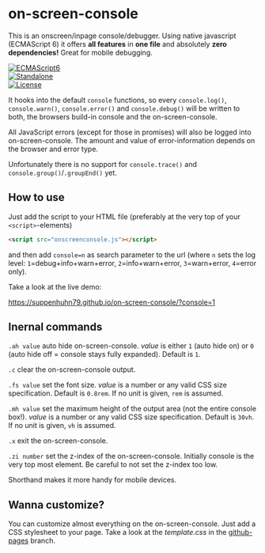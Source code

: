 # on-screen-console

This is an onscreen/inpage console/debugger. Using native javascript (ECMAScript 6) it offers **all features** in **one file** and absolutely **zero dependencies!** Great for mobile debugging.

[![ECMAScript6](https://img.shields.io/badge/ECMAScript-6-0066ff)](#)\
[![Standalone](https://img.shields.io/badge/Standalone-yes-33cc33)](#)\
[![License](https://img.shields.io/badge/License-Apache%202.0-blue.svg)](http://www.apache.org/licenses/LICENSE-2.0)

It hooks into the default `console` functions, so every `console.log()`, `console.warn()`, `console.error()` and `console.debug()` will be written to both, the browsers build-in console and the on-screen-console.

All JavaScript errors (except for those in promises) will also be logged into on-screen-console. The amount and value of error-information depends on the browser and error type.

Unfortunately there is no support for `console.trace()` and `console.group()`/`.groupEnd()` yet.

## How to use

Just add the script to your HTML file (preferably at the very top of your `<script>`-elements)

```html
<script src="onscreenconsole.js"></script>
```

and then add `console=n` as search parameter to the url (where `n` sets the log level: `1`=debug+info+warn+error, `2`=info+warn+error, `3`=warn+error, `4`=error only).

Take a look at the live demo:

https://suppenhuhn79.github.io/on-screen-console/?console=1

## Inernal commands

`.ah value` auto hide on-screen-console. _value_ is either `1` (auto hide on) or `0` (auto hide off = console stays fully expanded). Default is `1`.

`.c` clear the on-screen-console output.

`.fs value` set the font size. _value_ is a number or any valid CSS size specification. Default is `0.8rem`. If no unit is given, `rem` is assumed.

`.mh value` set the maximum height of the output area (not the entire console box!). _value_ is a number or any valid CSS size specification. Default is `30vh`. If no unit is given, `vh` is assumed.

`.x` exit the on-screen-console.

`.zi number` set the z-index of the on-screen-console. Initially console is the very top most element. Be careful to not set the z-index too low.

Shorthand makes it more handy for mobile devices.

## Wanna customize?

You can customize almost everything on the on-screen-console. Just add a CSS stylesheet to your page. Take a look at the _template.css_ in the [github-pages](https://github.com/Suppenhuhn79/on-screen-console/tree/github-pages) branch.
